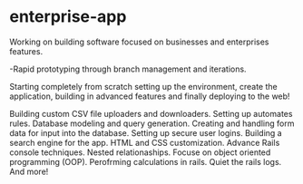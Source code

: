 enterprise-app
==============

Working on building software focused on businesses and enterprises features. 

-Rapid prototyping through branch management and iterations.

Starting completely from scratch setting up the environment, create the application, building in advanced features and finally deploying to the web!

Building custom CSV file uploaders and downloaders.
Setting up automates rules.
Database modeling and query generation.
Creating and handling form data for input into the database.
Setting up secure user logins.
Building a search engine for the app.
HTML and CSS customization.
Advance Rails console techniques.
Nested relationaships.
Focuse on object oriented programming (OOP).
Perofrming calculations in rails.
Quiet the rails logs.
And more!